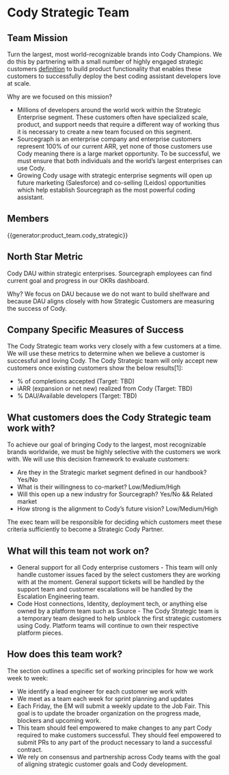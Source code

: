 # Cody Strategic Team

## Team Mission

Turn the largest, most world-recognizable brands into Cody Champions. We do this by partnering with a small number of highly engaged strategic customers [definition](../../../../strategy-goals/strategy/index.md#market-segmentation) to build product functionality that enables these customers to successfully deploy the best coding assistant developers love at scale.

Why are we focused on this mission?

- Millions of developers around the world work within the Strategic Enterprise segment. These customers often have specialized scale, product, and support needs that require a different way of working thus it is necessary to create a new team focused on this segment.
- Sourcegraph is an enterprise company and enterprise customers represent 100% of our current ARR, yet none of those customers use Cody meaning there is a large market opportunity. To be successful, we must ensure that both individuals and the world’s largest enterprises can use Cody.
- Growing Cody usage with strategic enterprise segments will open up future marketing (Salesforce) and co-selling (Leidos) opportunities which help establish Sourcegraph as the most powerful coding assistant.

## Members

{{generator:product_team.cody_strategic}}

## North Star Metric

Cody DAU within strategic enterprises. Sourcegraph employees can find current goal and progress in our OKRs dashboard.

Why? We focus on DAU because we do not want to build shelfware and because DAU aligns closely with how Strategic Customers are measuring the success of Cody.

## Company Specific Measures of Success

The Cody Strategic team works very closely with a few customers at a time. We will use these metrics to determine when we believe a customer is successful and loving Cody. The Cody Strategic team will only accept new customers once existing customers show the below results[1]:

- % of completions accepted (Target: TBD)
- iARR (expansion or net new) realized from Cody (Target: TBD)
- % DAU/Available developers (Target: TBD)

## What customers does the Cody Strategic team work with?

To achieve our goal of bringing Cody to the largest, most recognizable brands worldwide, we must be highly selective with the customers we work with. We will use this decision framework to evaluate customers:

- Are they in the Strategic market segment defined in our handbook? Yes/No
- What is their willingness to co-market? Low/Medium/High
- Will this open up a new industry for Sourcegraph? Yes/No && Related market
- How strong is the alignment to Cody’s future vision? Low/Medium/High

The exec team will be responsible for deciding which customers meet these criteria sufficiently to become a Strategic Cody Partner.

## What will this team not work on?

- General support for all Cody enterprise customers - This team will only handle customer issues faced by the select customers they are working with at the moment. General support tickets will be handled by the support team and customer escalations will be handled by the Escalation Engineering team.
- Code Host connections, Identity, deployment tech, or anything else owned by a platform team such as Source - The Cody Strategic team is a temporary team designed to help unblock the first strategic customers using Cody. Platform teams will continue to own their respective platform pieces.

## How does this team work?

The section outlines a specific set of working principles for how we work week to week:

- We identify a lead engineer for each customer we work with
- We meet as a team each week for sprint planning and updates
- Each Friday, the EM will submit a weekly update to the Job Fair. This goal is to update the broader organization on the progress made, blockers and upcoming work.
- This team should feel empowered to make changes to any part Cody required to make customers successful. They should feel empowered to submit PRs to any part of the product necessary to land a successful contract.
- We rely on consensus and partnership across Cody teams with the goal of aligning strategic customer goals and Cody development.
